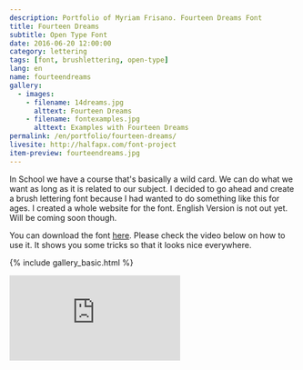 ```yaml
---
description: Portfolio of Myriam Frisano. Fourteen Dreams Font
title: Fourteen Dreams
subtitle: Open Type Font
date: 2016-06-20 12:00:00
category: lettering
tags: [font, brushlettering, open-type]
lang: en
name: fourteendreams
gallery:
  - images:
    - filename: 14dreams.jpg
      alttext: Fourteen Dreams
    - filename: fontexamples.jpg
      alttext: Examples with Fourteen Dreams
permalink: /en/portfolio/fourteen-dreams/
livesite: http://halfapx.com/font-project
item-preview: fourteendreams.jpg
---
```

In School we have a course that's basically a wild card. We can do what we want as long as it is related to our subject. I decided to go ahead and create a brush lettering font because I had wanted to do something like this for ages.
I created a whole website for the font. English Version is not out yet. Will be coming soon though.

You can download the font [here](https://goo.gl/SUO5ms). Please check the video below on how to use it. It shows you some tricks so that it looks nice everywhere.

{% include gallery_basic.html %}

<div class="video"><iframe src="https://www.youtube.com/embed/GWveyu5SU1U" frameborder="0" allowfullscreen></iframe></div>
